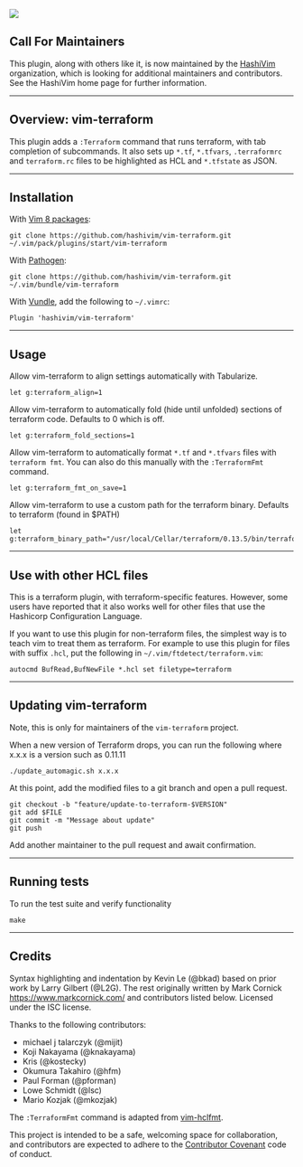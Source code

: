 [![](https://img.shields.io/badge/Supports%20Terraform%20Version-%3E%3D1.0.0-blue.svg)](https://github.com/hashicorp/terraform/blob/v1.0.0/CHANGELOG.md)

## Call For Maintainers

This plugin, along with others like it, is now maintained by the
[HashiVim](http://hashivim.github.io/) organization, which is looking for
additional maintainers and contributors.
See the HashiVim home page for further information.

---

## Overview: vim-terraform

This plugin adds a `:Terraform` command that runs terraform, with tab completion
of subcommands.
It also sets up `*.tf`, `*.tfvars`, `.terraformrc` and `terraform.rc` files to
be highlighted as HCL and `*.tfstate` as JSON.

---

## Installation

With [Vim 8 packages](http://vimhelp.appspot.com/repeat.txt.html#packages):

    git clone https://github.com/hashivim/vim-terraform.git ~/.vim/pack/plugins/start/vim-terraform

With [Pathogen](https://github.com/tpope/vim-pathogen):

    git clone https://github.com/hashivim/vim-terraform.git ~/.vim/bundle/vim-terraform

With [Vundle](https://github.com/VundleVim/Vundle.vim), add the following to `~/.vimrc`:

    Plugin 'hashivim/vim-terraform'

---

## Usage

Allow vim-terraform to align settings automatically with Tabularize.

    let g:terraform_align=1

Allow vim-terraform to automatically fold (hide until unfolded) sections of
terraform code.
Defaults to 0 which is off.

    let g:terraform_fold_sections=1

Allow vim-terraform to automatically format `*.tf` and `*.tfvars` files with
`terraform fmt`.
You can also do this manually with the `:TerraformFmt` command.

    let g:terraform_fmt_on_save=1

Allow vim-terraform to use a custom path for the terraform binary.
Defaults to terraform (found in $PATH)

    let g:terraform_binary_path="/usr/local/Cellar/terraform/0.13.5/bin/terraform"

---

## Use with other HCL files

This is a terraform plugin, with terraform-specific features.
However, some users have reported that it also works well for other files that
use the Hashicorp Configuration Language.

If you want to use this plugin for non-terraform files, the simplest way is to
teach vim to treat them as terraform.
For example to use this plugin for files with suffix `.hcl`, put the following
in `~/.vim/ftdetect/terraform.vim`:

```viml
autocmd BufRead,BufNewFile *.hcl set filetype=terraform
```

---

## Updating vim-terraform

Note, this is only for maintainers of the `vim-terraform` project.

When a new version of Terraform drops, you can run the following where x.x.x is
a version such as 0.11.11

    ./update_automagic.sh x.x.x

At this point, add the modified files to a git branch and open a pull request.

    git checkout -b "feature/update-to-terraform-$VERSION"
    git add $FILE
    git commit -m "Message about update"
    git push

Add another maintainer to the pull request and await confirmation.

---

## Running tests

To run the test suite and verify functionality

    make

---

## Credits

Syntax highlighting and indentation by Kevin Le (@bkad) based on prior work by
Larry Gilbert (@L2G).
The rest originally written by Mark Cornick <https://www.markcornick.com/> and
contributors listed below.
Licensed under the ISC license.

Thanks to the following contributors:

- michael j talarczyk (@mijit)
- Koji Nakayama (@knakayama)
- Kris (@kostecky)
- Okumura Takahiro (@hfm)
- Paul Forman (@pforman)
- Lowe Schmidt (@lsc)
- Mario Kozjak (@mkozjak)

The `:TerraformFmt` command is adapted from
[vim-hclfmt](https://github.com/fatih/vim-hclfmt/blob/master/autoload/fmt.vim).

This project is intended to be a safe, welcoming space for collaboration, and
contributors are expected to adhere to the [Contributor
Covenant](http://contributor-covenant.org) code of conduct.
